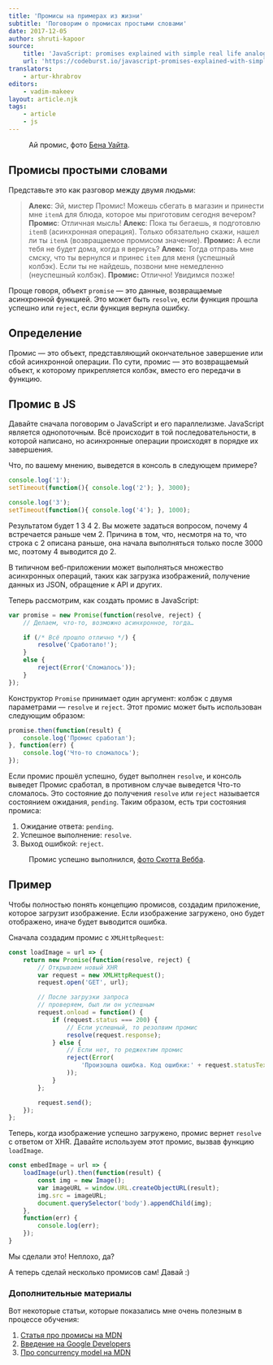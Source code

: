 ```yaml
---
title: 'Промисы на примерах из жизни'
subtitle: 'Поговорим о промисах простыми словами'
date: 2017-12-05
author: shruti-kapoor
source:
    title: 'JavaScript: promises explained with simple real life analogies'
    url: 'https://codeburst.io/javascript-promises-explained-with-simple-real-life-analogies-dd6908092138'
translators:
    - artur-khrabrov
editors:
    - vadim-makeev
layout: article.njk
tags:
    - article
    - js
---
```


<figure>
    <img src="images/1.jpg" alt="">
    <figcaption>
        Ай промис, фото <a href="https://unsplash.com/photos/tX4-tYibILg">Бена Уайта</a>.
    </figcaption>
</figure>

## Промисы простыми словами

Представьте это как разговор между двумя людьми:

> **Алекс**: Эй, мистер Промис! Можешь сбегать в магазин и принести мне `itemA` для блюда, которое мы приготовим сегодня вечером?
> **Промис**: Отличная мысль!
> **Алекс**: Пока ты бегаешь, я подготовлю `itemB` (асинхронная операция). Только обязательно скажи, нашел ли ты `itemA` (возвращаемое промисом значение).
> **Промис:** А если тебя не будет дома, когда я вернусь?
> **Алекс:** Тогда отправь мне смску, что ты вернулся и принес `item` для меня (успешный колбэк). Если ты не найдешь, позвони мне немедленно (неуспешный колбэк).
> **Промис:** Отлично! Увидимся позже!

Проще говоря, объект `promise` — это данные, возвращаемые асинхронной функцией. Это может быть `resolve`, если функция прошла успешно или `reject`, если функция вернула ошибку.

## Определение

Промис — это объект, представляющий окончательное завершение или сбой асинхронной операции. По сути, промис — это возвращаемый объект, к которому прикрепляется колбэк, вместо его передачи в функцию.

## Промис в JS

Давайте сначала поговорим о JavaScript и его параллелизме. JavaScript является однопоточным. Всё происходит в той последовательности, в которой написано, но асинхронные операции происходят в порядке их завершения.

Что, по вашему мнению, выведется в консоль в следующем примере?

```js
console.log('1');
setTimeout(function(){ console.log('2'); }, 3000);

console.log('3');
setTimeout(function(){ console.log('4'); }, 1000);
```

Результатом будет 1 3 4 2. Вы можете задаться вопросом, почему 4 встречается раньше чем 2. Причина в том, что, несмотря на то, что строка с 2 описана раньше, она начала выполняться только после 3000 мс, поэтому 4 выводится до 2.

В типичном веб-приложении может выполняться множество асинхронных операций, таких как загрузка изображений, получение данных из JSON, обращение к API и других.

Теперь рассмотрим, как создать промис в JavaScript:

```js
var promise = new Promise(function(resolve, reject) {
    // Делаем, что-то, возможно асинхронное, тогда…

    if (/* Всё прошло отлично */) {
        resolve('Сработало!');
    }
    else {
        reject(Error('Сломалось'));
    }
});
```

Конструктор `Promise` принимает один аргумент: колбэк с двумя параметрами — `resolve` и `reject`. Этот промис может быть использован следующим образом:

```js
promise.then(function(result) {
    console.log('Промис сработал');
}, function(err) {
    console.log('Что-то сломалось');
});
```

Если промис прошёл успешно, будет выполнен `resolve`, и консоль выведет Промис сработал, в противном случае выведется Что-то сломалось. Это состояние до получения `resolve` или `reject` называется состоянием ожидания, `pending`. Таким образом, есть три состояния промиса:

1. Ожидание ответа: `pending`.
2. Успешное выполнение: `resolve`.
3. Выход ошибкой: `reject`.

<figure>
    <img src="images/2.jpg" alt="">
    <figcaption>
        Промис успешно выполнился, <a href="https://www.pexels.com/photo/man-couple-love-people-136402/">фото Скотта Вебба</a>.
    </figcaption>
</figure>

## Пример

Чтобы полностью понять концепцию промисов, создадим приложение, которое загрузит изображение. Если изображение загружено, оно будет отображено, иначе будет выводится ошибка.

Сначала создадим промис с `XMLHttpRequest`:

```js
const loadImage = url => {
    return new Promise(function(resolve, reject) {
        // Открываем новый XHR
        var request = new XMLHttpRequest();
        request.open('GET', url);

        // После загрузки запроса
        // проверяем, был ли он успешным
        request.onload = function() {
            if (request.status === 200) {
                // Если успешный, то резолвим промис
                resolve(request.response);
            } else {
                // Если нет, то реджектим промис
                reject(Error(
                    'Произошла ошибка. Код ошибки:' + request.statusText
                ));
            }
        };

        request.send();
    });
};
```

Теперь, когда изображение успешно загружено, промис вернет `resolve` с ответом от XHR. Давайте используем этот промис, вызвав функцию `loadImage`.

```js
const embedImage = url => {
    loadImage(url).then(function(result) {
        const img = new Image();
        var imageURL = window.URL.createObjectURL(result);
        img.src = imageURL;
        document.querySelector('body').appendChild(img);
    },
    function(err) {
        console.log(err);
    });
}
```

Мы сделали это! Неплохо, да?

А теперь сделай несколько промисов сам! Давай :)

### Дополнительные материалы

Вот некоторые статьи, которые показались мне очень полезным в процессе обучения:

1. [Статья про промисы на MDN](https://developer.mozilla.org/en-US/docs/Web/JavaScript/Guide/Using_promises)
2. [Введение на Google Developers](http://https//developers.google.com/web/fundamentals/primers/promises)
3. [Про concurrency model на MDN](https://developer.mozilla.org/en-US/docs/Web/JavaScript/EventLoop#Run-to-completion)
